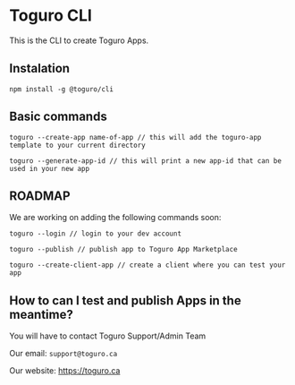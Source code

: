 # Toguro CLI

This is the CLI to create Toguro Apps.

## Instalation

```
npm install -g @toguro/cli
```


## Basic commands

```
toguro --create-app name-of-app // this will add the toguro-app template to your current directory

toguro --generate-app-id // this will print a new app-id that can be used in your new app
```

## ROADMAP

We are working on adding the following commands soon:

```
toguro --login // login to your dev account

toguro --publish // publish app to Toguro App Marketplace

toguro --create-client-app // create a client where you can test your app
```

## How to can I test and publish Apps in the meantime?


You will have to contact Toguro Support/Admin Team

Our email:
`support@toguro.ca`

Our website:
https://toguro.ca